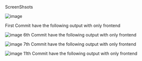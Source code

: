 ScreenShsots

![image](https://user-images.githubusercontent.com/105234980/214359283-f78a9ded-5088-4a56-a66b-2f379d343b0c.png)

First Commit have the following output with only frontend

![image](https://user-images.githubusercontent.com/105234980/214880759-779f02e4-112c-4bd6-aff8-1d2fd8d43590.png)
6th Commit have the following output with only frontend

![image](https://user-images.githubusercontent.com/105234980/214894703-4bc66477-0cff-4975-bba3-cb8734dafd10.png)
7th Commit have the following output with only frontend

![image](https://user-images.githubusercontent.com/105234980/215311724-2b51bbe4-2d94-4dfe-b0c2-b1b6295574fb.png)
11th Commit have the following output with only frontend

